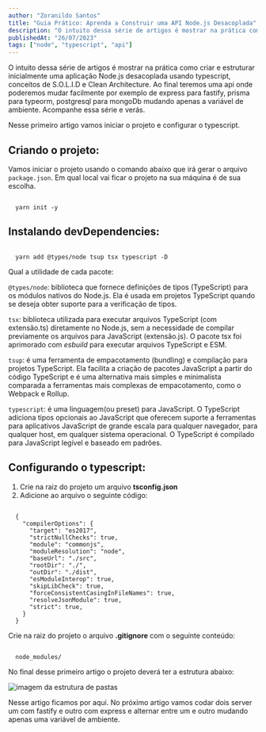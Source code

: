 ```yaml
---
author: "Zoranildo Santos"
title: "Guia Prático: Aprenda a Construir uma API Node.js Desacoplada"
description: "O intuito dessa série de artigos é mostrar na prática como criar e estruturar inicialmente uma aplicação Node.js"
publishedAt: "26/07/2023"
tags: ["node", "typescript", "api"]
---
```


O intuito dessa série de artigos é mostrar na prática como criar e estruturar inicialmente uma aplicação Node.js desacoplada usando typescript, conceitos de S.O.L.I.D e Clean Architecture. Ao final teremos uma api onde poderemos mudar facilmente por exemplo de express para fastify, prisma para typeorm, postgresql para mongoDb mudando apenas a variável de ambiente. Acompanhe essa série e verás.

Nesse primeiro artigo vamos iniciar o projeto e configurar o typescript.

## Criando o projeto:

Vamos iniciar o projeto usando o comando abaixo que irá gerar o arquivo `package.json`. Em qual local vai ficar o projeto na sua máquina é de sua escolha.

<Code language="bash">
  yarn init -y
</Code>

## Instalando devDependencies:

<Code language="bash">
  yarn add @types/node tsup tsx typescript -D
</Code>

Qual a utilidade de cada pacote:

`@types/node`: biblioteca que fornece definições de tipos (TypeScript) para os módulos nativos do Node.js. Ela é usada em projetos TypeScript quando se deseja obter suporte para a verificação de tipos.

`tsx`: biblioteca utilizada para executar arquivos TypeScript (com extensão.ts) diretamente no Node.js, sem a necessidade de compilar previamente os arquivos para JavaScript (extensão.js). O pacote tsx foi aprimorado com *esbuild* para executar arquivos TypeScript e ESM.

`tsup`: é uma ferramenta de empacotamento (bundling) e compilação para projetos TypeScript. Ela facilita a criação de pacotes JavaScript a partir do código TypeScript e é uma alternativa mais simples e minimalista comparada a ferramentas mais complexas de empacotamento, como o Webpack e Rollup.

`typescript`: é uma linguagem(ou preset) para JavaScript. O TypeScript adiciona tipos opcionais ao JavaScript que oferecem suporte a ferramentas para aplicativos JavaScript de grande escala para qualquer navegador, para qualquer host, em qualquer sistema operacional. O TypeScript é compilado para JavaScript legível e baseado em padrões.

## Configurando o typescript:

1. Crie na raiz do projeto um arquivo **tsconfig.json**
2. Adicione ao arquivo o seguinte código:

<Code language="json">
  {
    "compilerOptions": {
      "target": "es2017",
      "strictNullChecks": true,
      "module": "commonjs",
      "moduleResolution": "node",
      "baseUrl": "./src",
      "rootDir": "./",
      "outDir": "./dist",
      "esModuleInterop": true,
      "skipLibCheck": true,
      "forceConsistentCasingInFileNames": true,
      "resolveJsonModule": true,
      "strict": true,
    }
  }
</Code>

Crie na raiz do projeto o arquivo **.gitignore** com o seguinte conteúdo:

<Code language="bash">
  node_modules/
</Code>

No final desse primeiro artigo o projeto deverá ter a estrutura abaixo:

![imagem da estrutura de pastas](https://res.cloudinary.com/doampncx5/image/upload/v1693131386/Screenshot_2023-07-25_201422.png)

Nesse artigo ficamos por aqui. No próximo artigo vamos codar dois server um com fastify e outro com express e alternar entre um e outro mudando apenas uma variável de ambiente.